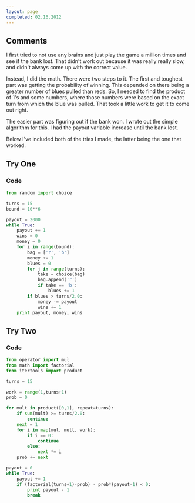 ```yaml
---
layout: page
completed: 02.16.2012
---
```


## Comments

I first tried to not use any brains and just play the game a million times and
see if the bank lost. That didn't work out because it was really really slow,
and didn't always come up with the correct value.

Instead, I did the math. There were two steps to it. The first and toughest
part was getting the probability of winning. This depended on there being a
greater number of blues pulled than reds. So, I needed to find the product of
1's and some numbers, where those numbers were based on the exact turn from
which the blue was pulled. That took a little work to get it to come out right.

The easier part was figuring out if the bank won. I wrote out the simple
algorithm for this. I had the payout variable increase until the bank lost.

Below I've included both of the tries I made, the latter being the one that
worked.

## Try One

### Code

```python
from random import choice

turns = 15
bound = 10**6

payout = 2000
while True:
	payout += 1
	wins = 0
	money = 0
	for i in range(bound):
		bag = ['r', 'b']
		money += 1
		blues = 0
		for j in range(turns):
			take = choice(bag)
			bag.append('r')
			if take == 'b':
				blues += 1
		if blues > turns/2.0:
			money -= payout
			wins += 1
	print payout, money, wins
```

## Try Two

### Code

```python
from operator import mul
from math import factorial
from itertools import product

turns = 15

work = range(1,turns+1)
prob = 0

for mult in product([0,1], repeat=turns):
	if sum(mult) >= turns/2.0:
		continue
	next = 1
	for i in map(mul, mult, work):
		if i == 0:
			continue
		else:
			next *= i
	prob += next

payout = 0
while True:
	payout += 1
	if (factorial(turns+1)-prob) - prob*(payout-1) < 0:
		print payout - 1
		break
```
